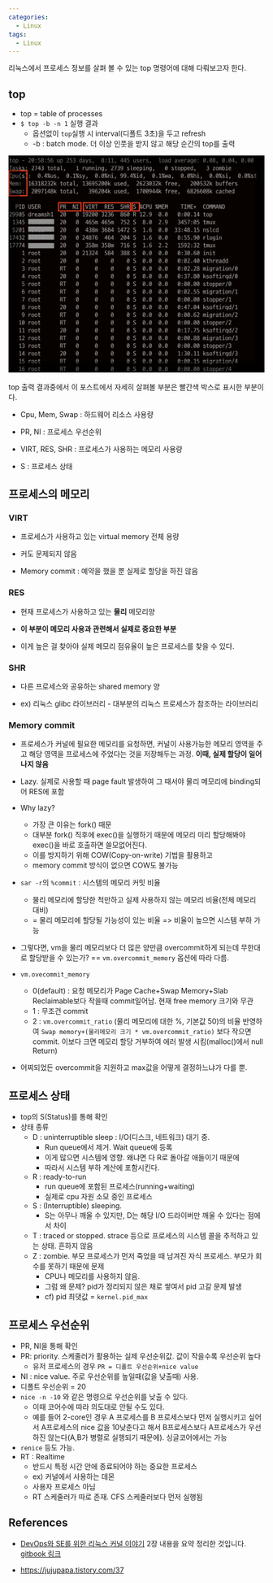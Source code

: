 ```yaml
---
categories:
  - Linux
tags:
  - Linux
---
```


리눅스에서 프로세스 정보를 살펴 볼 수 있는 top 명령어에 대해 다뤄보고자 한다.

 

## top

- top = table of processes
- `$ top -b -n 1` 실행 결과
	- 옵션없이 `top`실행 시 interval(디폴트 3초)을 두고 refresh
	- -b : batch mode. 더 이상 인풋을 받지 않고 해당 순간의 top를 출력

![image-20210421022237221](https://raw.githubusercontent.com/dreamsh19/dreamsh19.github.io/master/assets/image/image-20210421022237221.png)

top 출력 결과중에서 이 포스트에서 자세히 살펴볼 부분은 빨간색 박스로 표시한 부분이다. 

- Cpu, Mem, Swap : 하드웨어 리소스 사용량

- PR, NI : 프로세스 우선순위

- VIRT, RES, SHR : 프로세스가 사용하는 메모리 사용량

- S : 프로세스 상태

	

## 프로세스의 메모리 

### VIRT 

- 프로세스가 사용하고 있는 virtual memory 전체 용량

- 커도 문제되지 않음
- Memory commit : 예약을 했을 뿐 실제로 할당을 하진 않음

### RES 

- 현재 프로세스가 사용하고 있는 **물리** 메모리양

- **이 부분이 메모리 사용과 관련해서 실제로 중요한 부분**
- 이게 높은 걸 찾아야 실제 메모리 점유율이 높은 프로세스를 찾을 수 있다. 

### SHR 

- 다른 프로세스와 공유하는 shared memory 양

- ex) 리눅스 glibc 라이브러리 - 대부분의 리눅스 프로세스가 참조하는 라이브러리



### Memory commit

- 프로세스가 커널에 필요한 메모리를 요청하면, 커널이 사용가능한 메모리 영역을 주고 해당 영역을 프로세스에 주었다는 것을 저장해두는 과정. **이때, 실제 할당이 일어나지 않음**

- Lazy. 실제로 사용할 때 page fault 발생하여 그 때서야 물리 메모리에 binding되어 RES에 포함
- Why lazy?
	- 가장 큰 이유는 fork() 때문
	- 대부분 fork() 직후에 exec()을 실행하기 때문에 메모리 미리 할당해봐야 exec()을 바로 호출하면 쓸모없어진다.
	- 이를 방지하기 위해 COW(Copy-on-write) 기법을 활용하고
	- memory commit 방식이 없으면 COW도 불가능
- `sar -r`의 `%commit` : 시스템의 메모리 커밋 비율
	- 물리 메모리에 할당한 척만하고 실제 사용하지 않는 메모리 비율(전체 메모리 대비)
	- = 물리 메모리에 할당될 가능성이 있는 비율 => 비율이 높으면 시스템 부하 가능
- 그렇다면, vm을 물리 메모리보다 더 많은 양만큼 overcommit하게 되는데 무한대로 할당받을 수 있는가? == `vm.overcommit_memory`  옵션에 따라 다름.
- `vm.ovecommit_memory`
	- 0(default) : 요청 메모리가 Page Cache+Swap Memory+Slab Reclaimable보다 작을때 commit일어남. 현재 free memory 크기와 무관
	- 1 : 무조건 commit
	- 2 : `vm.overcommit_ratio` (물리 메모리에 대한 %, 기본값 50)의 비율 반영하여 `Swap memory+(물리메모리 크기 * vm.overcommit_ratio)` 보다 작으면 commit. 이보다 크면 메모리 할당 거부하여 에러 발생 시킴(malloc()에서 null Return)
- 어찌되었든 overcommit을 지원하고 max값을 어떻게 결정하느냐가 다를 뿐.



## 프로세스 상태

- top의 S(Status)를 통해 확인
- 상태 종류
	- D : uninterruptible sleep : I/O(디스크, 네트워크) 대기 중.
		- Run queue에서 제거. Wait queue에 등록
		- 이게 많으면 시스템에 영향. 왜냐면 다 R로 돌아갈 애들이기 때문에
		- 따라서 시스템 부하 계산에 포함시킨다.
	- R : ready-to-run
		- run queue에 포함된 프로세스(running+waiting)
		- 실제로 cpu 자원 소모 중인 프로세스
	- S : (Interruptible) sleeping. 
		- S는 아무나 깨울 수 있지만, D는 해당 I/O 드라이버만 깨울 수 있다는 점에서 차이
	- T : traced or stopped. strace 등으로 프로세스의 시스템 콜을 추적하고 있는 상태. 흔하지 않음
	- Z : zombie. 부모 프로세스가 먼저 죽었을 때 남겨진 자식 프로세스. 부모가 회수를 못하기 때문에 문제
		- CPU나 메모리를 사용하지 않음.
		- 그럼 왜 문제? pid가 정리되지 않은 채로 쌓여서 pid 고갈 문제 발생
		- cf) pid 최댓값 = `kernel.pid_max`



## 프로세스 우선순위

- PR, NI을 통해 확인
- PR: priority. 스케줄러가 활용하는 실제 우선순위값. 값이 작을수록 우선순위 높다
	- 유저 프로세스의 경우 `PR = 디폴트 우선순위+nice value`
- NI : nice value. 주로 우선순위를 높일때(값을 낮출때) 사용.
- 디폴트 우선순위 = 20
- `nice -n -10` 와 같은 명령으로 우선순위를 낮출 수 있다.
	- 이때 코어수에 따라 의도대로 안될 수도 있다. 
	- 예를 들어 2-core인 경우 A 프로세스를 B 프로세스보다 먼저 실행시키고 싶어서 A프로세스의 nice 값을 10낮춘다고 해서 B프로세스보다 A프로세스가 우선하진 않는다(A,B가 병렬로 실행되기 때문에). 싱글코어에서는 가능
- `renice` 등도 가능.
- RT : Realtime
	- 반드시 특정 시간 안에 종료되어야 하는 중요한 프로세스
	- ex) 커널에서 사용하는 데몬
	- 사용자 프로세스 아님
	- RT 스케줄러가 따로 존재. CFS 스케줄러보다 먼저 실행됨



## References

- [DevOps와 SE를 위한 리눅스 커널 이야기](http://ebook.insightbook.co.kr/book/61) 2장 내용을 요약 정리한 것입니다. [gitbook 링크](https://jihooyim1.gitbooks.io/linuxbasic/content/contents/02.html)

- <https://jujupapa.tistory.com/37>
